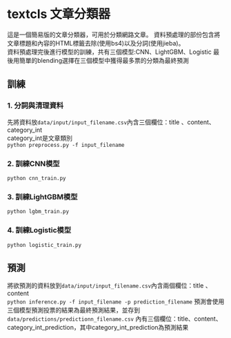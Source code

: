 # textcls 文章分類器
這是一個簡易版的文章分類器，可用於分類網路文章。
資料預處理的部份包含將文章標題和內容的HTML標籤去除(使用bs4)以及分詞(使用jieba)。<br/>
資料預處理完後進行模型的訓練，共有三個模型:CNN、LightGBM、Logistic
最後用簡單的blending選擇在三個模型中獲得最多票的分類為最終預測

## 訓練
### 1. 分詞與清理資料
先將資料放```data/input/input_filename.csv```內含三個欄位：title 、content、category_int<br/>
category_int是文章類別<br/>
```python preprocess.py -f input_filename```
<br/>
### 2. 訓練CNN模型<br/>
```python cnn_train.py```
<br/>
### 3. 訓練LightGBM模型<br/>
```python lgbm_train.py```
<br/>
### 4. 訓練Logistic模型<br/>
```python logistic_train.py```
<br/>
## 預測
將欲預測的資料放到```data/input/input_filename.csv```內含兩個欄位：title 、content<br/>
```python inference.py -f input_filename -p prediction_filename```
預測會使用三個模型預測投票的結果為最終預測結果，並存到```data/predictions/predictionn_filename.csv```
內有三個欄位：title、content、category_int_prediction，其中category_int_prediction為預測結果
